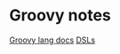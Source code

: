 # Groovy notes

[Groovy lang docs](https://docs.groovy-lang.org/)
[DSLs](https://groovy-lang.org/dsls.html)

